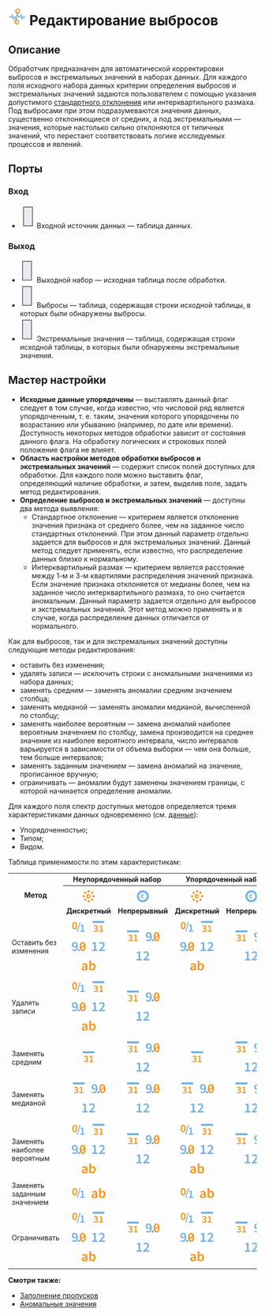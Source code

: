 # ![ ](../../images/icons/components/e-lim-out-lier_default.svg) Редактирование выбросов

## Описание

Обработчик предназначен для автоматической корректировки выбросов и экстремальных значений в наборах данных. Для каждого поля исходного набора данных критерии определения выбросов и экстремальных значений задаются пользователем с помощью указания допустимого [стандартного отклонения](https://wiki.loginom.ru/articles/mean-square-deviation.html) или интерквартильного размаха. Под выбросами при этом подразумеваются значения данных, существенно отклоняющиеся от средних, а под экстремальными — значения, которые настолько сильно отклоняются от типичных значений, что перестают соответствовать логике исследуемых процессов и явлений.

## Порты

### Вход

* ![ ](../../images/icons/app/node/ports/inputs/table_inactive.svg) Входной источник данных — таблица данных.

### Выход

* ![ ](../../images/icons/app/node/ports/outputs/table_inactive.svg) Выходной набор — исходная таблица после обработки.
* ![ ](../../images/icons/app/node/ports/outputs/table_inactive.svg) Выбросы — таблица, содержащая строки исходной таблицы, в которых были обнаружены выбросы.
* ![ ](../../images/icons/app/node/ports/outputs/table_inactive.svg) Экстремальные значения — таблица, содержащая строки исходной таблицы, в которых были обнаружены экстремальные значения.

## Мастер настройки

* **Исходные данные упорядочены** — выставлять данный флаг следует в том случае, когда известно, что числовой ряд является упорядоченным, т. е. таким, значения которого упорядочены по возрастанию или убыванию (например, по дате или времени). Доступность некоторых методов обработки зависит от состояния данного флага. На обработку логических и строковых полей положение флага не влияет.
* **Область настройки методов обработки выбросов и экстремальных значений** — содержит список полей доступных для обработки. Для каждого поля можно выставить флаг, определяющий наличие обработки, и затем, выделив поле, задать метод редактирования.
* **Определение выбросов и экстремальных значений** — доступны два метода выявления:
   * Стандартное отклонение — критерием является отклонение значения признака от среднего более, чем на заданное число стандартных отклонений. При этом данный параметр отдельно задается для выбросов и для экстремальных значений. Данный метод следует применять, если известно, что распределение данных близко к нормальному.
   * Интерквартильный размах — критерием является расстояние между 1-м и 3-м квартилями распределения значений признака. Если значение признака отклоняется от медианы более, чем на заданное число интерквартильного размаха, то оно считается аномальным. Данный параметр задается отдельно для выбросов и экстремальных значений. Этот метод можно применять и в случае, когда распределение данных отличается от нормального.

Как для выбросов, так и для экстремальных значений доступны следующие методы редактирования:

* оставить без изменения;
* удалять записи — исключить строки с аномальными значениями из набора данных;
* заменять средним — заменять аномалии средним значением столбца;
* заменять медианой — заменять аномалии медианой, вычисленной по столбцу;
* заменять наиболее вероятным — замена аномалий наиболее вероятным значением по столбцу, замена производится на среднее значение из наиболее вероятного интервала, число интервалов варьируется в зависимости от объема выборки — чем она больше, тем больше интервалов;
* заменять заданным значением — замена аномалий на значение, прописанное вручную;
* ограничивать — аномалии будут заменены значением границы, с которой начинается определение аномалии.

Для каждого поля спектр доступных методов определяется тремя характеристиками данных одновременно (см. [данные](../../data/README.md)):

* Упорядоченностью;
* Типом;
* Видом.

Таблица применимости по этим характеристикам:

<table>
<tr><th rowspan="2" align="center">Метод</th><th colspan="2" align="center">Неупорядоченный набор</th><th colspan="2" align="center">Упорядоченный набор</th></tr>
<tr><th align="center"><img src="../../images/icons/data-types/discrete_default.svg"> Дискретный</th><th align="center"><img src="../../images/icons/data-types/continuous_default.svg"> Непрерывный</th><th align="center"><img src="../../images/icons/data-types/discrete_default.svg"> Дискретный</th><th align="center"><img src="../../images/icons/data-types/continuous_default.svg"> Непрерывный</th></tr>
<tr><td align="left">Оставить без изменения</td><td align="center"><img src="../../images/icons/data-types/boolean_default.svg"> <img src="../../images/icons/data-types/datetime_default.svg"> <img src="../../images/icons/data-types/float_default.svg"> <img src="../../images/icons/data-types/integer_default.svg"> <img src="../../images/icons/data-types/string_default.svg"></td><td align="center"><img src="../../images/icons/data-types/datetime_default.svg"> <img src="../../images/icons/data-types/float_default.svg"> <img src="../../images/icons/data-types/integer_default.svg"></td><td align="center"><img src="../../images/icons/data-types/boolean_default.svg"> <img src="../../images/icons/data-types/datetime_default.svg"> <img src="../../images/icons/data-types/float_default.svg"> <img src="../../images/icons/data-types/integer_default.svg"> <img src="../../images/icons/data-types/string_default.svg"></td><td align="center"><img src="../../images/icons/data-types/datetime_default.svg"> <img src="../../images/icons/data-types/float_default.svg"> <img src="../../images/icons/data-types/integer_default.svg"></td></tr>
<tr><td align="left">Удалять записи</td><td align="center"><img src="../../images/icons/data-types/boolean_default.svg"> <img src="../../images/icons/data-types/datetime_default.svg"> <img src="../../images/icons/data-types/float_default.svg"> <img src="../../images/icons/data-types/integer_default.svg"> <img src="../../images/icons/data-types/string_default.svg"></td> <td align="center"><img src="../../images/icons/data-types/datetime_default.svg"> <img src="../../images/icons/data-types/float_default.svg"> <img src="../../images/icons/data-types/integer_default.svg"></td><td></td> <td></td></tr>
<tr><td align="left">Заменять средним</td><td align="center"><img src="../../images/icons/data-types/datetime_default.svg"></td><td align="center"><img src="../../images/icons/data-types/datetime_default.svg"> <img src="../../images/icons/data-types/float_default.svg"> <img src="../../images/icons/data-types/integer_default.svg"></td><td align="center"><img src="../../images/icons/data-types/datetime_default.svg"></td><td align="center"><img src="../../images/icons/data-types/datetime_default.svg"> <img src="../../images/icons/data-types/float_default.svg"> <img src="../../images/icons/data-types/integer_default.svg"></td></tr>
<tr><td align="left">Заменять медианой</td><td align="center"><img src="../../images/icons/data-types/datetime_default.svg"> <img src="../../images/icons/data-types/float_default.svg"> <img src="../../images/icons/data-types/integer_default.svg"></td><td align="center"><img src="../../images/icons/data-types/datetime_default.svg"> <img src="../../images/icons/data-types/float_default.svg"> <img src="../../images/icons/data-types/integer_default.svg"></td><td align="center"><img src="../../images/icons/data-types/datetime_default.svg"> <img src="../../images/icons/data-types/float_default.svg"> <img src="../../images/icons/data-types/integer_default.svg"></td><td align="center"><img src="../../images/icons/data-types/datetime_default.svg"> <img src="../../images/icons/data-types/float_default.svg"> <img src="../../images/icons/data-types/integer_default.svg"></td></tr>
<tr><td align="left">Заменять наиболее вероятным</td><td align="center"><img src="../../images/icons/data-types/boolean_default.svg"> <img src="../../images/icons/data-types/datetime_default.svg"> <img src="../../images/icons/data-types/float_default.svg"> <img src="../../images/icons/data-types/integer_default.svg"> <img src="../../images/icons/data-types/string_default.svg"></td><td align="center"><img src="../../images/icons/data-types/datetime_default.svg"> <img src="../../images/icons/data-types/float_default.svg"> <img src="../../images/icons/data-types/integer_default.svg"></td><td align="center"><img src="../../images/icons/data-types/boolean_default.svg"> <img src="../../images/icons/data-types/datetime_default.svg"> <img src="../../images/icons/data-types/float_default.svg"> <img src="../../images/icons/data-types/integer_default.svg"> <img src="../../images/icons/data-types/string_default.svg"></td><td align="center"><img src="../../images/icons/data-types/datetime_default.svg"> <img src="../../images/icons/data-types/float_default.svg"> <img src="../../images/icons/data-types/integer_default.svg"></td></tr>
<tr><td align="left">Заменять заданным значением</td><td align="center"><img src="../../images/icons/data-types/boolean_default.svg"> <img src="../../images/icons/data-types/string_default.svg"></td><td></td><td align="center"> <img src="../../images/icons/data-types/boolean_default.svg"> <img src="../../images/icons/data-types/string_default.svg"></td><td></td>
<tr><td align="left">Ограничивать</td><td align="center"><img src="../../images/icons/data-types/boolean_default.svg"> <img src="../../images/icons/data-types/datetime_default.svg"> <img src="../../images/icons/data-types/float_default.svg"> <img src="../../images/icons/data-types/integer_default.svg"> <img src="../../images/icons/data-types/string_default.svg"></td><td align="center"><img src="../../images/icons/data-types/datetime_default.svg"> <img src="../../images/icons/data-types/float_default.svg"> <img src="../../images/icons/data-types/integer_default.svg"></td><td align="center"><img src="../../images/icons/data-types/boolean_default.svg"> <img src="../../images/icons/data-types/datetime_default.svg"> <img src="../../images/icons/data-types/float_default.svg"> <img src="../../images/icons/data-types/integer_default.svg"> <img src="../../images/icons/data-types/string_default.svg"></td><td align="center"><img src="../../images/icons/data-types/datetime_default.svg"> <img src="../../images/icons/data-types/float_default.svg"> <img src="../../images/icons/data-types/integer_default.svg"></td></tr>
</table>

**Смотри также:**

* [Заполнение пропусков](../../processors/preprocessing/filling-omissions.md)
* [Аномальные значения](https://wiki.loginom.ru/articles/outlier.html)
